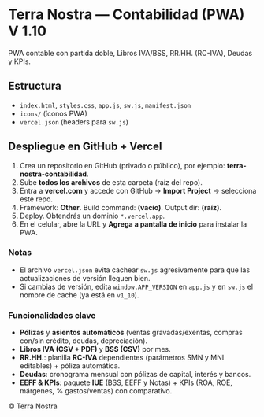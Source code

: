# Terra Nostra — Contabilidad (PWA) V 1.10

PWA contable con partida doble, Libros IVA/BSS, RR.HH. (RC-IVA), Deudas y KPIs.

## Estructura
- `index.html`, `styles.css`, `app.js`, `sw.js`, `manifest.json`
- `icons/` (íconos PWA)
- `vercel.json` (headers para `sw.js`)

## Despliegue en GitHub + Vercel

1. Crea un repositorio en GitHub (privado o público), por ejemplo: **terra-nostra-contabilidad**.
2. Sube **todos los archivos** de esta carpeta (raíz del repo).
3. Entra a **vercel.com** y accede con GitHub → **Import Project** → selecciona este repo.
4. Framework: **Other**. Build command: **(vacío)**. Output dir: **(raíz)**.
5. Deploy. Obtendrás un dominio `*.vercel.app`.
6. En el celular, abre la URL y **Agrega a pantalla de inicio** para instalar la PWA.

### Notas
- El archivo `vercel.json` evita cachear `sw.js` agresivamente para que las actualizaciones de versión lleguen bien.
- Si cambias de versión, edita `window.APP_VERSION` en `app.js` y en `sw.js` el nombre de cache (ya está en `v1_10`).

### Funcionalidades clave
- **Pólizas** y **asientos automáticos** (ventas gravadas/exentas, compras con/sin crédito, deudas, depreciación).
- **Libros IVA (CSV + PDF)** y **BSS (CSV)** por mes.
- **RR.HH.**: planilla **RC-IVA** dependientes (parámetros SMN y MNI editables) + póliza automática.
- **Deudas**: cronograma mensual con pólizas de capital, interés y bancos.
- **EEFF & KPIs**: paquete **IUE** (BSS, EEFF y Notas) + KPIs (ROA, ROE, márgenes, % gastos/ventas) con comparativo.

© Terra Nostra

